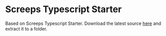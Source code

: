 # Screeps Typescript Starter

Based on Screeps Typescript Starter.
Download the latest source [here](https://github.com/screepers/screeps-typescript-starter/archive/master.zip) and extract it to a folder.
